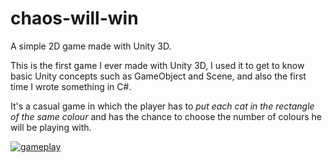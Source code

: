 # chaos-will-win
A simple 2D game made with Unity 3D.

This is the first game I ever made with Unity 3D, I used it to get to know basic Unity concepts such as GameObject and Scene, and also the first time I wrote something in C#.

It's a casual game in which the player has to *put each cat in the rectangle of the same colour* and has the chance to choose the number of colours he will be playing with.

[![gameplay](http://i.imgur.com/zqbGmhW.gif)](http://i.imgur.com/zqbGmhW.gif)
